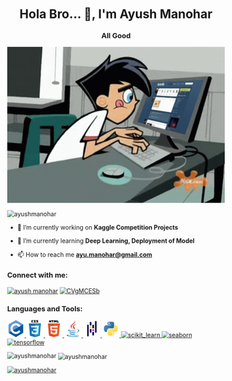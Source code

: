 <h1 align="center">Hola Bro... 👋, I'm Ayush Manohar</h1>
<h3 align="center">All Good</h3>

<p align="center"> <img src="https://github.com/ayushmanohar/ayushmanohar/blob/main/animation-cartoons.gif" width="900"/></p>
<p align="left"> <img src="https://komarev.com/ghpvc/?username=ayushmanohar&label=Profile%20views&color=0e75b6&style=flat" alt="ayushmanohar" /> </p>


- 🔭 I’m currently working on **Kaggle Competition Projects**

- 🌱 I’m currently learning **Deep Learning, Deployment of Model**

- 📫 How to reach me **ayu.manohar@gmail.com**

<h3 align="left">Connect with me:</h3>
<p align="left">
<a href="https://linkedin.com/in/ayush manohar" target="blank"><img align="center" src="https://raw.githubusercontent.com/rahuldkjain/github-profile-readme-generator/master/src/images/icons/Social/linked-in-alt.svg" alt="ayush manohar" height="30" width="40" /></a>
<a href="https://discord.gg/CVgMCESb" target="blank"><img align="center" src="https://raw.githubusercontent.com/rahuldkjain/github-profile-readme-generator/master/src/images/icons/Social/discord.svg" alt="CVgMCESb" height="30" width="40" /></a>
</p>

<h3 align="left">Languages and Tools:</h3>
<p align="left"> <a href="https://www.cprogramming.com/" target="_blank" rel="noreferrer"> <img src="https://raw.githubusercontent.com/devicons/devicon/master/icons/c/c-original.svg" alt="c" width="40" height="40"/> </a> <a href="https://www.w3schools.com/css/" target="_blank" rel="noreferrer"> <img src="https://raw.githubusercontent.com/devicons/devicon/master/icons/css3/css3-original-wordmark.svg" alt="css3" width="40" height="40"/> </a> <a href="https://www.w3.org/html/" target="_blank" rel="noreferrer"> <img src="https://raw.githubusercontent.com/devicons/devicon/master/icons/html5/html5-original-wordmark.svg" alt="html5" width="40" height="40"/> </a> <a href="https://www.java.com" target="_blank" rel="noreferrer"> <img src="https://raw.githubusercontent.com/devicons/devicon/master/icons/java/java-original.svg" alt="java" width="40" height="40"/> </a> <a href="https://pandas.pydata.org/" target="_blank" rel="noreferrer"> <img src="https://raw.githubusercontent.com/devicons/devicon/2ae2a900d2f041da66e950e4d48052658d850630/icons/pandas/pandas-original.svg" alt="pandas" width="40" height="40"/> </a> <a href="https://www.python.org" target="_blank" rel="noreferrer"> <img src="https://raw.githubusercontent.com/devicons/devicon/master/icons/python/python-original.svg" alt="python" width="40" height="40"/> </a> <a href="https://scikit-learn.org/" target="_blank" rel="noreferrer"> <img src="https://upload.wikimedia.org/wikipedia/commons/0/05/Scikit_learn_logo_small.svg" alt="scikit_learn" width="40" height="40"/> </a> <a href="https://seaborn.pydata.org/" target="_blank" rel="noreferrer"> <img src="https://seaborn.pydata.org/_images/logo-mark-lightbg.svg" alt="seaborn" width="40" height="40"/> </a> <a href="https://www.tensorflow.org" target="_blank" rel="noreferrer"> <img src="https://www.vectorlogo.zone/logos/tensorflow/tensorflow-icon.svg" alt="tensorflow" width="40" height="40"/> </a> </p>

<p><img align="left" src="https://github-readme-stats.vercel.app/api/top-langs?username=ayushmanohar&show_icons=true&locale=en&layout=compact" alt="ayushmanohar" /></p>

<p>&nbsp;<img align="center" src="https://github-readme-stats.vercel.app/api?username=ayushmanohar&show_icons=true&locale=en" alt="ayushmanohar" /></p>




<p align="left"> <a href="https://github.com/ryo-ma/github-profile-trophy"><img src="https://github-profile-trophy.vercel.app/?username=ayushmanohar" alt="ayushmanohar" /></a> </p>
